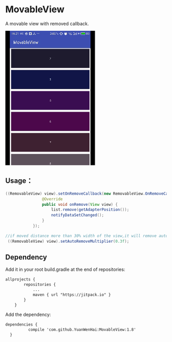 # MovableView
A movable view with removed callback.

![image](https://github.com/YuanWenHai/MovableView/blob/master/example/screenshot/anim.gif)


## Usage：
```java
((RemovableView) view).setOnRemoveCallback(new RemovableView.OnRemoveCallback() {
                @Override
                public void onRemove(View view) {
                    list.remove(getAdapterPosition());
                    notifyDataSetChanged();
                }
            });
 ```
 ```java
 //if moved distance more than 30% width of the view,it will remove automatically.
  ((RemovableView) view).setAutoRemoveMultiplier(0.3f);
  ```
## Dependency
Add it in your root build.gradle at the end of repositories:
```
allprojects {
		repositories {
			...
			maven { url "https://jitpack.io" }
		}
	}
  ```
  Add the dependency:
  ```
  dependencies {
	        compile 'com.github.YuanWenHai:MovableView:1.8'
	}
  ```
